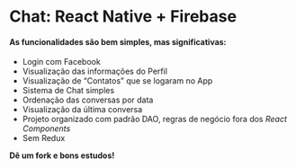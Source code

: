 # Chat: React Native + Firebase

#### As funcionalidades são bem simples, mas significativas:

* Login com Facebook
* Visualização das informações do Perfil
* Visualização de “Contatos” que se logaram no App
* Sistema de Chat simples
* Ordenação das conversas por data
* Visualização da última conversa
* Projeto organizado com padrão DAO, regras de negócio fora dos *React Components*
* Sem Redux

**Dê um fork e bons estudos!**

